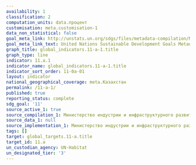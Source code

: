 ```yaml
---
availability: 1
classification: 2
computation_units: data.процент
customisation: meta.customisation-1
data_non_statistical: false
goal_meta_link: http://unstats.un.org/sdgs/files/metadata-compilation/Metadata-Goal-11.pdf
goal_meta_link_text: United Nations Sustainable Development Goals Metadata (pdf 2066kB)
graph_title: global_indicators.11-a-1.title
graph_type: line
indicator: 11.a.1
indicator_name: global_indicators.11-a-1.title
indicator_sort_order: 11-0a-01
layout: indicator
national_geographical_coverage: meta.Казахстан
permalink: /11-a-1/
published: true
reporting_status: complete
sdg_goal: '11'
source_active_1: true
source_compilation_1: Министерство индустрии и инфраструктурного развития РК
source_data_1: null
source_implementation_1: Министерство индустрии и инфраструктурного развития РК
tags: []
target: global_targets.11-a.title
target_id: 11.a
un_custodian_agency: UN-Habitat
un_designated_tier: '3'
---
```

